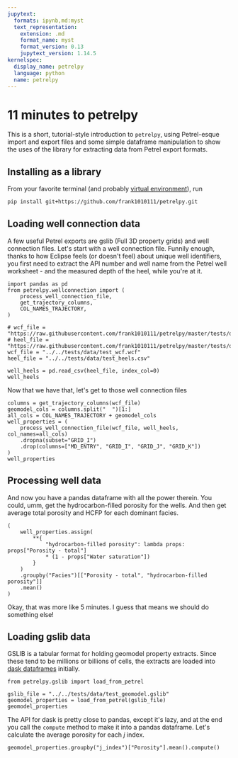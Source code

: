 ```yaml
---
jupytext:
  formats: ipynb,md:myst
  text_representation:
    extension: .md
    format_name: myst
    format_version: 0.13
    jupytext_version: 1.14.5
kernelspec:
  display_name: petrelpy
  language: python
  name: petrelpy
---
```


# 11 minutes to petrelpy

This is a short, tutorial-style introduction to `petrelpy`, using Petrel-esque
import and export files and some simple dataframe manipulation to show the uses
of the library for extracting data from Petrel export formats.

## Installing as a library

From your favorite terminal (and probably
[virtual environment](https://docs.python.org/3/library/venv.html)), run

```bash
pip install git+https://github.com/frank1010111/petrelpy.git
```

## Loading well connection data

A few useful Petrel exports are gslib (Full 3D property grids) and well
connection files. Let's start with a well connection file. Funnily enough,
thanks to how Eclipse feels (or doesn't feel) about unique well identifiers, you
first need to extract the API number and well name from the Petrel well
worksheet - and the measured depth of the heel, while you're at it.

```{code-cell} ipython3
import pandas as pd
from petrelpy.wellconnection import (
    process_well_connection_file,
    get_trajectory_columns,
    COL_NAMES_TRAJECTORY,
)

# wcf_file = "https://raw.githubusercontent.com/frank1010111/petrelpy/master/tests/data/test_wcf.wcf"
# heel_file = "https://raw.githubusercontent.com/frank1010111/petrelpy/master/tests/data/test_heels.csv"
wcf_file = "../../tests/data/test_wcf.wcf"
heel_file = "../../tests/data/test_heels.csv"

well_heels = pd.read_csv(heel_file, index_col=0)
well_heels
```

Now that we have that, let's get to those well connection files

```{code-cell} ipython3
columns = get_trajectory_columns(wcf_file)
geomodel_cols = columns.split("  ")[1:]
all_cols = COL_NAMES_TRAJECTORY + geomodel_cols
well_properties = (
    process_well_connection_file(wcf_file, well_heels, col_names=all_cols)
    .dropna(subset="GRID_I")
    .drop(columns=["MD_ENTRY", "GRID_I", "GRID_J", "GRID_K"])
)
well_properties
```

## Processing well data

And now you have a pandas dataframe with all the power therein. You could, umm,
get the hydrocarbon-filled porosity for the wells. And then get average total
porosity and HCFP for each dominant facies.

```{code-cell} ipython3
(
    well_properties.assign(
        **{
            "hydrocarbon-filled porosity": lambda props: props["Porosity - total"]
            * (1 - props["Water saturation"])
        }
    )
    .groupby("Facies")[["Porosity - total", "hydrocarbon-filled porosity"]]
    .mean()
)
```

Okay, that was more like 5 minutes. I guess that means we should do something
else!

## Loading gslib data

GSLIB is a tabular format for holding geomodel property extracts. Since these
tend to be millions or billions of cells, the extracts are loaded into
[dask dataframes](https://docs.dask.org/en/stable/dataframe.html) initially.

```{code-cell} ipython3
from petrelpy.gslib import load_from_petrel

gslib_file = "../../tests/data/test_geomodel.gslib"
geomodel_properties = load_from_petrel(gslib_file)
geomodel_properties
```

The API for dask is pretty close to pandas, except it's lazy, and at the end you
call the `compute` method to make it into a pandas dataframe. Let's calculate
the average porosity for each $j$ index.

```{code-cell} ipython3
geomodel_properties.groupby("j_index")["Porosity"].mean().compute()
```
